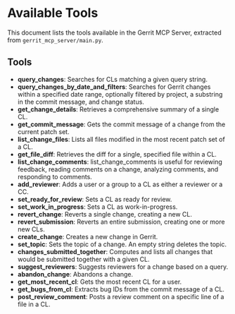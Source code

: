# Available Tools

This document lists the tools available in the Gerrit MCP Server, extracted from `gerrit_mcp_server/main.py`.

## Tools

-   **query_changes**: Searches for CLs matching a given query string.
-   **query_changes_by_date_and_filters**: Searches for Gerrit changes within a specified date range, optionally filtered by project, a substring in the commit message, and change status.
-   **get_change_details**: Retrieves a comprehensive summary of a single CL.
-   **get_commit_message**: Gets the commit message of a change from the current patch set.
-   **list_change_files**: Lists all files modified in the most recent patch set of a CL.
-   **get_file_diff**: Retrieves the diff for a single, specified file within a CL.
-   **list_change_comments**: list_change_comments is useful for reviewing feedback, reading comments on a change, analyzing comments, and responding to comments.
-   **add_reviewer**: Adds a user or a group to a CL as either a reviewer or a CC.
-   **set_ready_for_review**: Sets a CL as ready for review.
-   **set_work_in_progress**: Sets a CL as work-in-progress.
-   **revert_change**: Reverts a single change, creating a new CL.
-   **revert_submission**: Reverts an entire submission, creating one or more new CLs.
-   **create_change**: Creates a new change in Gerrit.
-   **set_topic**: Sets the topic of a change. An empty string deletes the topic.
-   **changes_submitted_together**: Computes and lists all changes that would be submitted together with a given CL.
-   **suggest_reviewers**: Suggests reviewers for a change based on a query.
-   **abandon_change**: Abandons a change.
-   **get_most_recent_cl**: Gets the most recent CL for a user.
-   **get_bugs_from_cl**: Extracts bug IDs from the commit message of a CL.
-   **post_review_comment**: Posts a review comment on a specific line of a file in a CL.
